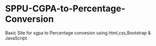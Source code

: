 # SPPU-CGPA-to-Percentage-Conversion

Basic Site for sgpa to Percentage convesion using html,css,Bootstrap & JavaScript. 
